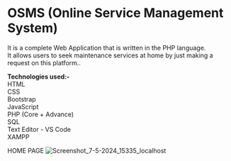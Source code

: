 <h1>OSMS (Online Service Management System)<br> </h1>

It is a complete Web Application that is written in the PHP language. <br>
It allows users to seek maintenance services at home by just making a request on this platform..

<b>Technologies used:-</b>
<br>
HTML<br>
CSS<br>
Bootstrap<br>
JavaScript<br>
PHP (Core + Advance)<br>
SQL<br>
Text Editor - VS Code<br>
XAMPP<br>

HOME PAGE
![Screenshot_7-5-2024_15335_localhost](https://github.com/lata1912/OSMS/assets/86548551/0b94f99b-7996-4d8f-99d2-2c5c26145856)
